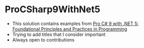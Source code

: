 # ProCSharp9WithNet5

- This solution contains examples from [Pro C# 9 with .NET 5: Foundational Principles and Practices in Programming](https://www.amazon.com/Pro-NET-Foundational-Principles-Programming/dp/1484269381)
- Trying to add titles that I consider important
- Always open to contributions
